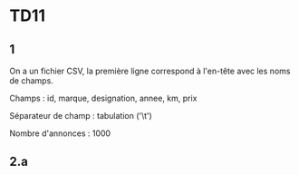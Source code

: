 # TD11

## 1

On a un fichier CSV, la première ligne correspond à l'en-tête avec les noms de champs.

Champs : id, marque, designation, annee, km, prix

Séparateur de champ : tabulation ('\t')

Nombre d'annonces : 1000

## 2.a
